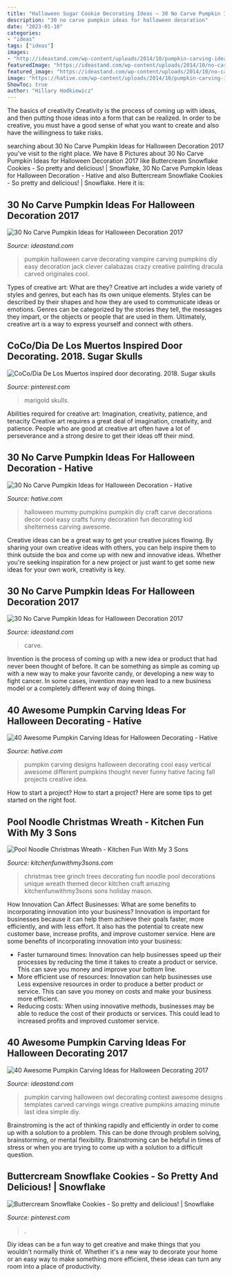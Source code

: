 ```yaml
---
title: "Halloween Sugar Cookie Decorating Ideas ~ 30 No Carve Pumpkin Ideas For Halloween Decoration 2017"
description: "30 no carve pumpkin ideas for halloween decoration"
date: "2023-01-10"
categories:
- "ideas"
tags: ["ideas"]
images:
- "http://ideastand.com/wp-content/uploads/2014/10/pumpkin-carving-ideas/5-owl-pumpkin-carving.jpg"
featuredImage: "https://ideastand.com/wp-content/uploads/2014/10/no-carve-pumpkin-ideas/18-witch-pumpkin.jpg"
featured_image: "https://ideastand.com/wp-content/uploads/2014/10/no-carve-pumpkin-ideas/18-witch-pumpkin.jpg"
image: "https://hative.com/wp-content/uploads/2014/10/pumpkin-carving-ideas/24-pumpkin-family.jpg"
ShowToc: true
author: "Hillary Hodkiewicz"
---
```



The basics of creativity
Creativity is the process of coming up with ideas, and then putting those ideas into a form that can be realized. In order to be creative, you must have a good sense of what you want to create and also have the willingness to take risks.

	

		
searching about 30 No Carve Pumpkin Ideas for Halloween Decoration 2017 you've visit to the right place. We have 8 Pictures about 30 No Carve Pumpkin Ideas for Halloween Decoration 2017 like Buttercream Snowflake Cookies - So pretty and delicious! | Snowflake, 30 No Carve Pumpkin Ideas for Halloween Decoration - Hative and also Buttercream Snowflake Cookies - So pretty and delicious! | Snowflake. Here it is:
		
    
## 30 No Carve Pumpkin Ideas For Halloween Decoration 2017

<img loading=lazy src="http://ideastand.com/wp-content/uploads/2015/09/1-vampire-pumpkin.jpg" onerror="this.onerror=null;this.src='https://tse2.mm.bing.net/th?id=OIP.MQP-hpXgINJ8JhtXTF1mdQHaHa&amp;pid=15.1';" alt="30 No Carve Pumpkin Ideas for Halloween Decoration 2017">

_Source: ideastand.com_

>pumpkin halloween carve decorating vampire carving pumpkins diy easy decoration jack clever calabazas crazy creative painting dracula carved originales cool. 

	

Types of creative art: What are they?
Creative art includes a wide variety of styles and genres, but each has its own unique elements. Styles can be described by their shapes and how they are used to communicate ideas or emotions. Genres can be categorized by the stories they tell, the messages they impart, or the objects or people that are used in them. Ultimately, creative art is a way to express yourself and connect with others.

    
## CoCo/Dia De Los Muertos Inspired Door Decorating. 2018. Sugar Skulls

<img loading=lazy src="https://i.pinimg.com/736x/b9/d8/94/b9d894efc46f5a8b72aa5cb3679b4afe.jpg" onerror="this.onerror=null;this.src='https://tse1.mm.bing.net/th?id=OIP.PNSgqxSXF5axxkHC-KpskAHaJ3&amp;pid=15.1';" alt="CoCo/Dia De Los Muertos inspired door decorating. 2018. Sugar skulls">

_Source: pinterest.com_

>marigold skulls. 

	

Abilities required for creative art: Imagination, creativity, patience, and tenacity
Creative art requires a great deal of imagination, creativity, and patience. People who are good at creative art often have a lot of perseverance and a strong desire to get their ideas off their mind.

    
## 30 No Carve Pumpkin Ideas For Halloween Decoration - Hative

<img loading=lazy src="https://hative.com/wp-content/uploads/2014/10/no-carve-pumpkin-ideas/2-mummy-pumpkin.jpg" onerror="this.onerror=null;this.src='https://tse1.mm.bing.net/th?id=OIP.XxVwlBWI4zRnADfGqVzCgwHaLG&amp;pid=15.1';" alt="30 No Carve Pumpkin Ideas for Halloween Decoration - Hative">

_Source: hative.com_

>halloween mummy pumpkins pumpkin diy craft carve decorations decor cool easy crafts funny decoration fun decorating kid shelterness carving awesome. 

	

Creative ideas can be a great way to get your creative juices flowing. By sharing your own creative ideas with others, you can help inspire them to think outside the box and come up with new and innovative ideas. Whether you're seeking inspiration for a new project or just want to get some new ideas for your own work, creativity is key.

    
## 30 No Carve Pumpkin Ideas For Halloween Decoration 2017

<img loading=lazy src="https://ideastand.com/wp-content/uploads/2014/10/no-carve-pumpkin-ideas/18-witch-pumpkin.jpg" onerror="this.onerror=null;this.src='https://tse2.mm.bing.net/th?id=OIP.7PG37TPrIKos-ENF-Z7slgHaIO&amp;pid=15.1';" alt="30 No Carve Pumpkin Ideas for Halloween Decoration 2017">

_Source: ideastand.com_

>carve. 

	

Invention is the process of coming up with a new idea or product that had never been thought of before. It can be something as simple as coming up with a new way to make your favorite candy, or developing a new way to fight cancer. In some cases, invention may even lead to a new business model or a completely different way of doing things.

    
## 40 Awesome Pumpkin Carving Ideas For Halloween Decorating - Hative

<img loading=lazy src="https://hative.com/wp-content/uploads/2014/10/pumpkin-carving-ideas/24-pumpkin-family.jpg" onerror="this.onerror=null;this.src='https://tse3.mm.bing.net/th?id=OIP.jUf8mguE0nMboep1QsloMQHaHa&amp;pid=15.1';" alt="40 Awesome Pumpkin Carving Ideas for Halloween Decorating - Hative">

_Source: hative.com_

>pumpkin carving designs halloween decorating cool easy vertical awesome different pumpkins thought never funny hative facing fall projects creative idea. 

	

How to start a project?
How to start a project? Here are some tips to get started on the right foot.

    
## Pool Noodle Christmas Wreath - Kitchen Fun With My 3 Sons

<img loading=lazy src="http://kitchenfunwithmy3sons.com/wp-content/uploads/2016/11/The-Grinch-Christmas-Tree-1-680x1209.jpg" onerror="this.onerror=null;this.src='https://tse4.mm.bing.net/th?id=OIP.9jCAq6jguhGtBpbcZtjl2wHaNK&amp;pid=15.1';" alt="Pool Noodle Christmas Wreath - Kitchen Fun With My 3 Sons">

_Source: kitchenfunwithmy3sons.com_

>christmas tree grinch trees decorating fun noodle pool decorations unique wreath themed decor kitchen craft amazing kitchenfunwithmy3sons sons holiday mason. 

	

How Innovation Can Affect Businesses: What are some benefits to incorporating innovation into your business?
Innovation is important for businesses because it can help them achieve their goals faster, more efficiently, and with less effort. It also has the potential to create new customer base, increase profits, and improve customer service. Here are some benefits of incorporating innovation into your business: 
- Faster turnaround times: Innovation can help businesses speed up their processes by reducing the time it takes to create a product or service. This can save you money and improve your bottom line. 
- More efficient use of resources: Innovation can help businesses use Less expensive resources in order to produce a better product or service. This can save you money on costs and make your business more efficient. 
- Reducing costs: When using innovative methods, businesses may be able to reduce the cost of their products or services. This could lead to increased profits and improved customer service.

    
## 40 Awesome Pumpkin Carving Ideas For Halloween Decorating 2017

<img loading=lazy src="http://ideastand.com/wp-content/uploads/2014/10/pumpkin-carving-ideas/5-owl-pumpkin-carving.jpg" onerror="this.onerror=null;this.src='https://tse2.mm.bing.net/th?id=OIP.XcqSIcA0dt6b9V5w3XNT1AHaHa&amp;pid=15.1';" alt="40 Awesome Pumpkin Carving Ideas for Halloween Decorating 2017">

_Source: ideastand.com_

>pumpkin carving halloween owl decorating contest awesome designs templates carved carvings wings creative pumpkins amazing minute last idea simple diy. 

	

Brainstroming is the act of thinking rapidly and efficiently in order to come up with a solution to a problem. This can be done through problem solving, brainstorming, or mental flexibility. Brainstroming can be helpful in times of stress or when you are trying to come up with a solution to a difficult question.

    
## Buttercream Snowflake Cookies - So Pretty And Delicious! | Snowflake

<img loading=lazy src="https://i.pinimg.com/736x/1f/72/ad/1f72ad3dd4425fd3a6f35e4791502a50.jpg" onerror="this.onerror=null;this.src='https://tse1.mm.bing.net/th?id=OIP.SmfgPovlHBgLgPEOyQk0sgHaLH&amp;pid=15.1';" alt="Buttercream Snowflake Cookies - So pretty and delicious! | Snowflake">

_Source: pinterest.com_

>. 

	

Diy ideas can be a fun way to get creative and make things that you wouldn't normally think of. Whether it's a new way to decorate your home or an easy way to make something more efficient, these ideas can turn any room into a place of productivity.

